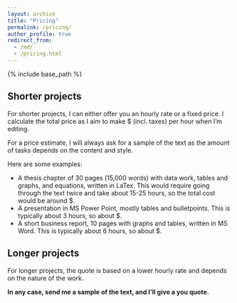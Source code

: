 ```yaml
---
layout: archive
title: "Pricing"
permalink: /pricing/
author_profile: true
redirect_from:
  - /md/
  - /pricing.html
---
```


{% include base_path %}

## Shorter projects
For shorter projects, I can either offer you an hourly rate or a fixed price. I calculate the total price as I aim to make $ (incl. taxes) per hour when I’m editing. 

For a price estimate, I will always ask for a sample of the text as the amount of tasks depends on the content and style.  


Here are some examples:
* A thesis chapter of 30 pages (15,000 words) with data work, tables and graphs, and equations, written in LaTex. This would require going through the text twice and take about 15-25 hours, so the total cost would be around $.
* A presentation in MS Power Point, mostly tables and bulletpoints. This is typically about 3 hours, so about $. 
* A short business report, 10 pages with graphs and tables, written in MS Word. This is typically about 6 hours, so about $. 

## Longer projects
For longer projects, the quote is based on a lower hourly rate and depends on the nature of the work. 

**In any case, send me a sample of the text, and I'll give a you quote.** 


